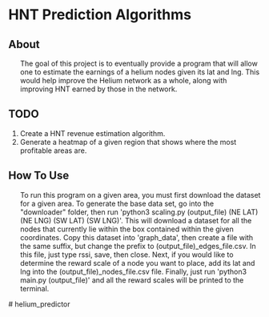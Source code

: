 # HNT Prediction Algorithms

## About
<ul> The goal of this project is to eventually provide a program that will allow one to estimate the earnings of a helium nodes given its lat and lng. This would help improve the Helium network as a whole, along with improving HNT earned by those in the network. </ul>

## TODO	
<ol>
 <li> Create a HNT revenue estimation algorithm. </li>	
  <li> Generate a heatmap of a given region that shows where the most profitable areas are. </li>
</ol>

## How To Use

<ul> To run this program on a given area, you must first download the dataset for a given area. To generate the base data set, go into the "downloader" folder, then run 'python3 scaling.py (output_file) (NE LAT) (NE LNG) (SW LAT) (SW LNG)'. This will download a dataset for all the nodes that currently lie within the box contained within the given coordinates. Copy this dataset into 'graph_data', then create a file with the same suffix, but change the prefix to (output_file)_edges_file.csv. In this file, just type rssi, save, then close. Next, if you would like to determine the reward scale of a node you want to place, add its lat and lng into the (output_file)_nodes_file.csv file. Finally, just run 'python3 main.py (output_file)' and all the reward scales will be printed to the terminal. </ul>
# helium_predictor
